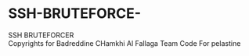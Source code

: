 # SSH-BRUTEFORCE-
SSH BRUTEFORCER  
Copyrights for Badreddine CHamkhi 
Al Fallaga Team 
Code For pelastine 
